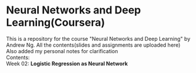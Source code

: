 # Neural Networks and Deep Learning(Coursera)
This is a repository for the course "Neural Networks and Deep Learning" by Andrew Ng.
All the contents(slides and assignments are uploaded here)<br>
Also added my personal notes for clarification<br>
Contents:<br> 
Week 02: <b>Logistic Regression as Neural Network
